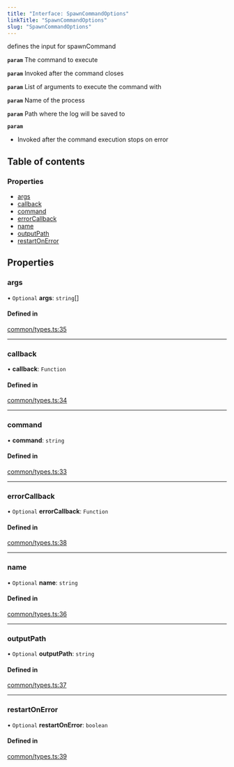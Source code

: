 ```yaml
---
title: "Interface: SpawnCommandOptions"
linkTitle: "SpawnCommandOptions"
slug: "SpawnCommandOptions"
---
```


defines the input for spawnCommand

**`param`** The command to execute

**`param`** Invoked after the command closes

**`param`** List of arguments to execute the command with

**`param`** Name of the process

**`param`** Path where the log will be saved to

**`param`**
- Invoked after the command execution stops on error

## Table of contents

### Properties

- [args](SpawnCommandOptions.md#args)
- [callback](SpawnCommandOptions.md#callback)
- [command](SpawnCommandOptions.md#command)
- [errorCallback](SpawnCommandOptions.md#errorcallback)
- [name](SpawnCommandOptions.md#name)
- [outputPath](SpawnCommandOptions.md#outputpath)
- [restartOnError](SpawnCommandOptions.md#restartonerror)

## Properties

### args

• `Optional` **args**: `string`[]

#### Defined in

[common/types.ts:35](https://github.com/DooomiT/ros2-cli/blob/e14a1a4/src/common/types.ts#L35)

___

### callback

• **callback**: `Function`

#### Defined in

[common/types.ts:34](https://github.com/DooomiT/ros2-cli/blob/e14a1a4/src/common/types.ts#L34)

___

### command

• **command**: `string`

#### Defined in

[common/types.ts:33](https://github.com/DooomiT/ros2-cli/blob/e14a1a4/src/common/types.ts#L33)

___

### errorCallback

• `Optional` **errorCallback**: `Function`

#### Defined in

[common/types.ts:38](https://github.com/DooomiT/ros2-cli/blob/e14a1a4/src/common/types.ts#L38)

___

### name

• `Optional` **name**: `string`

#### Defined in

[common/types.ts:36](https://github.com/DooomiT/ros2-cli/blob/e14a1a4/src/common/types.ts#L36)

___

### outputPath

• `Optional` **outputPath**: `string`

#### Defined in

[common/types.ts:37](https://github.com/DooomiT/ros2-cli/blob/e14a1a4/src/common/types.ts#L37)

___

### restartOnError

• `Optional` **restartOnError**: `boolean`

#### Defined in

[common/types.ts:39](https://github.com/DooomiT/ros2-cli/blob/e14a1a4/src/common/types.ts#L39)
